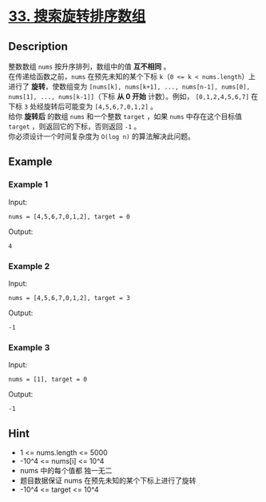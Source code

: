 # [33. 搜索旋转排序数组](https://leetcode.cn/problems/search-in-rotated-sorted-array/)
## Description
整数数组 `nums` 按升序排列，数组中的值 **互不相同** 。  
在传递给函数之前，`nums` 在预先未知的某个下标 `k`（`0 <= k < nums.length`）上进行了 **旋转**，使数组变为 `[nums[k], nums[k+1], ..., nums[n-1], nums[0], nums[1], ..., nums[k-1]]`（下标 **从 0 开始** 计数）。例如， `[0,1,2,4,5,6,7]` 在下标 `3` 处经旋转后可能变为 `[4,5,6,7,0,1,2]` 。  
给你 **旋转后** 的数组 `nums` 和一个整数 `target` ，如果 `nums` 中存在这个目标值 `target` ，则返回它的下标，否则返回 `-1` 。  
你必须设计一个时间复杂度为 `O(log n)` 的算法解决此问题。  
## Example
### Example 1
Input:  
```
nums = [4,5,6,7,0,1,2], target = 0
```
Output:
```
4
```
### Example 2
Input:  
```
nums = [4,5,6,7,0,1,2], target = 3
```
Output:
```
-1
```
### Example 3
Input:  
```
nums = [1], target = 0
```
Output:
```
-1
```
## Hint
- 1 <= nums.length <= 5000
- -10^4 <= nums[i] <= 10^4
- nums 中的每个值都 独一无二
- 题目数据保证 nums 在预先未知的某个下标上进行了旋转
- -10^4 <= target <= 10^4
